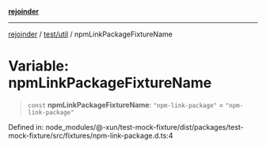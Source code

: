 [**rejoinder**](../../../README.md)

***

[rejoinder](../../../README.md) / [test/util](../README.md) / npmLinkPackageFixtureName

# Variable: npmLinkPackageFixtureName

> `const` **npmLinkPackageFixtureName**: `"npm-link-package"` = `"npm-link-package"`

Defined in: node\_modules/@-xun/test-mock-fixture/dist/packages/test-mock-fixture/src/fixtures/npm-link-package.d.ts:4
